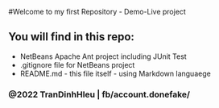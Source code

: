 #Welcome to my first Repository - Demo-Live project
## You will find in this repo:
* NetBeans Apache Ant project including JUnit Test
*  .gitignore file for NetBeans project
*   README.md - this file itself - using Markdown languaege

### @2022 TranDinhHIeu | fb/account.donefake/